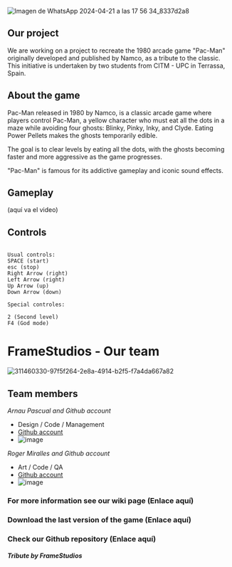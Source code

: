 ![Imagen de WhatsApp 2024-04-21 a las 17 56 34_8337d2a8](https://github.com/Pascra/Pac-Man/assets/160216424/ef9e5cbf-7fd0-4f13-bc90-53c4d20a6e49)

## Our project 

We are working on a project to recreate the 1980 arcade game "Pac-Man" originally developed and published by Namco, as a tribute to the classic. This initiative is undertaken by two students from CITM - UPC in Terrassa, Spain.

## About the game

Pac-Man released in 1980 by Namco, is a classic arcade game where players control Pac-Man, a yellow character who must eat all the dots in a maze while avoiding four ghosts: Blinky, Pinky, Inky, and Clyde. Eating Power Pellets makes the ghosts temporarily edible. 

The goal is to clear levels by eating all the dots, with the ghosts becoming faster and more aggressive as the game progresses. 

"Pac-Man" is famous for its addictive gameplay and iconic sound effects.

## Gameplay

(aquí va el video)

## Controls
~~~~~~~~~~~~~~~

Usual controls:
SPACE (start)
esc (stop)
Right Arrow (right)
Left Arrow (right)
Up Arrow (up)
Down Arrow (down)

Special controles:

2 (Second level)
F4 (God mode)

~~~~~~~~~~~~~~~

# FrameStudios - Our team

![311460330-97f5f264-2e8a-4914-b2f5-f7a4da667a82](https://github.com/Pascra/Pac-Man/assets/160216424/10c01ef0-be32-4d84-a5b6-701ed7fa1327)

## Team members

_Arnau Pascual and Github account_

* Design / Code / Management
* [Github account](https://github.com/Pascra)
* ![image](https://github.com/Pascra/Pac-Man/assets/160216424/46251066-7879-478c-afe9-56c7ef9d027b)


_Roger Miralles and Github account_

* Art / Code / QA
* [Github account](https://github.com/Roster247)
* ![image](https://github.com/Pascra/Pac-Man/assets/160216424/f4575d55-e701-4ef9-8ec8-652da0fecf6a)




### For more information see our wiki page (Enlace aquí)
### Download the last version of the game (Enlace aquí)
### Check our Github repository (Enlace aquí)




#### _Tribute by FrameStudios_
